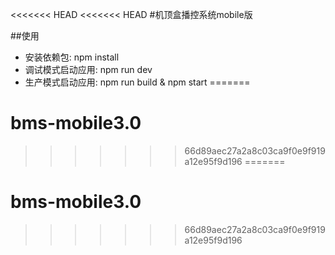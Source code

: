 <<<<<<< HEAD
<<<<<<< HEAD
   #机顶盒播控系统mobile版
   
   ##使用
   - 安装依赖包: npm install
   - 调试模式启动应用: npm run dev
   - 生产模式启动应用: npm run build & npm start
=======
# bms-mobile3.0
>>>>>>> 66d89aec27a2a8c03ca9f0e9f919a12e95f9d196
=======
# bms-mobile3.0
>>>>>>> 66d89aec27a2a8c03ca9f0e9f919a12e95f9d196
